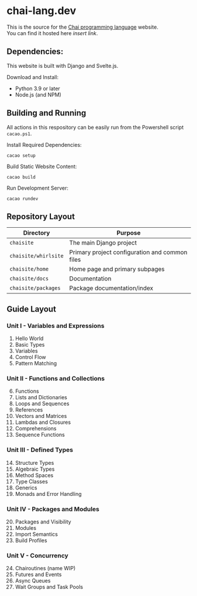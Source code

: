 # chai-lang.dev

This is the source for the [Chai programming language](https://github.com/ComedicChimera/chai) website.  
You can find it hosted here *insert link*.

## Dependencies:

This website is built with Django and Svelte.js.

Download and Install:

- Python 3.9 or later
- Node.js (and NPM)

## Building and Running

All actions in this respository can be easily run from the Powershell script `cacao.ps1`. 

Install Required Dependencies:

    cacao setup

Build Static Website Content:

    cacao build

Run Development Server:

    cacao rundev

## Repository Layout

| Directory | Purpose |
| --------- | ------- |
| `chaisite` | The main Django project |
| `chaisite/whirlsite` | Primary project configuration and common files |
| `chaisite/home` | Home page and primary subpages |
| `chaisite/docs` | Documentation |
| `chaisite/packages` | Package documentation/index |

## Guide Layout

### Unit I - Variables and Expressions

1. Hello World
2. Basic Types
3. Variables
4. Control Flow
5. Pattern Matching

### Unit II - Functions and Collections

6. Functions
7. Lists and Dictionaries
8. Loops and Sequences
9. References
10. Vectors and Matrices
11. Lambdas and Closures
12. Comprehensions
13. Sequence Functions

### Unit III - Defined Types

14. Structure Types
15. Algebraic Types
16. Method Spaces
17. Type Classes
18. Generics
19. Monads and Error Handling

### Unit IV - Packages and Modules

20. Packages and Visibility
21. Modules
22. Import Semantics
23. Build Profiles

### Unit V - Concurrency

24. Chairoutines (name WIP)
25. Futures and Events
26. Async Queues
27. Wait Groups and Task Pools




